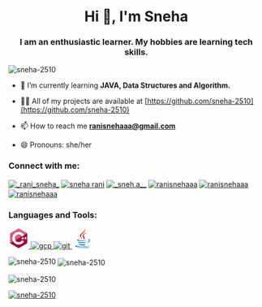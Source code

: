 <h1 align="center">Hi 👋, I'm Sneha</h1>
<h3 align="center">I am an enthusiastic learner. My hobbies are learning tech skills.</h3>

<p align="left"> <img src="https://komarev.com/ghpvc/?username=sneha-2510&label=Profile%20views&color=0e75b6&style=flat" alt="sneha-2510" /> </p>


- 🌱 I’m currently learning **JAVA, Data Structures and Algorithm.**

- 👨‍💻 All of my projects are available at [https://github.com/sneha-2510](https://github.com/sneha-2510)

- 📫 How to reach me **ranisnehaaa@gmail.com**

- 😄 Pronouns: she/her

<h3 align="left">Connect with me:</h3>
<p align="left">
<a href="https://twitter.com/_rani_sneha_" target="blank"><img align="center" src="https://raw.githubusercontent.com/rahuldkjain/github-profile-readme-generator/master/src/images/icons/Social/twitter.svg" alt="_rani_sneha_" height="30" width="40" /></a>
<a href="https://linkedin.com/in/sneha rani" target="blank"><img align="center" src="https://raw.githubusercontent.com/rahuldkjain/github-profile-readme-generator/master/src/images/icons/Social/linked-in-alt.svg" alt="sneha rani" height="30" width="40" /></a>
<a href="https://instagram.com/_sneh.a__" target="blank"><img align="center" src="https://raw.githubusercontent.com/rahuldkjain/github-profile-readme-generator/master/src/images/icons/Social/instagram.svg" alt="_sneh.a__" height="30" width="40" /></a>
<a href="https://www.hackerrank.com/ranisnehaaa" target="blank"><img align="center" src="https://raw.githubusercontent.com/rahuldkjain/github-profile-readme-generator/master/src/images/icons/Social/hackerrank.svg" alt="ranisnehaaa" height="30" width="40" /></a>
<a href="https://www.leetcode.com/ranisnehaaa" target="blank"><img align="center" src="https://raw.githubusercontent.com/rahuldkjain/github-profile-readme-generator/master/src/images/icons/Social/leet-code.svg" alt="ranisnehaaa" height="30" width="40" /></a>
<a href="https://auth.geeksforgeeks.org/user/ranisnehaaa" target="blank"><img align="center" src="https://raw.githubusercontent.com/rahuldkjain/github-profile-readme-generator/master/src/images/icons/Social/geeks-for-geeks.svg" alt="ranisnehaaa" height="30" width="40" /></a>
</p>

<h3 align="left">Languages and Tools:</h3>
<p align="left"> <a href="https://www.w3schools.com/cpp/" target="_blank" rel="noreferrer"> <img src="https://raw.githubusercontent.com/devicons/devicon/master/icons/cplusplus/cplusplus-original.svg" alt="cplusplus" width="40" height="40"/> </a> <a href="https://cloud.google.com" target="_blank" rel="noreferrer"> <img src="https://www.vectorlogo.zone/logos/google_cloud/google_cloud-icon.svg" alt="gcp" width="40" height="40"/> </a> <a href="https://git-scm.com/" target="_blank" rel="noreferrer"> <img src="https://www.vectorlogo.zone/logos/git-scm/git-scm-icon.svg" alt="git" width="40" height="40"/> </a> <a href="https://www.java.com" target="_blank" rel="noreferrer"> <img src="https://raw.githubusercontent.com/devicons/devicon/master/icons/java/java-original.svg" alt="java" width="40" height="40"/> </a> </p>

<p><img align="left" src="https://github-readme-stats.vercel.app/api/top-langs?username=sneha-2510&show_icons=true&locale=en&layout=compact" alt="sneha-2510" /></p>


<p>&nbsp;<img align="center" src="https://github-readme-stats.vercel.app/api?username=sneha-2510&show_icons=true&locale=en" alt="sneha-2510" /></p>

<p><img align="center" src="https://github-readme-streak-stats.herokuapp.com/?user=sneha-2510&" alt="sneha-2510" /></p>

<p align="left"> <a href="https://github.com/ryo-ma/github-profile-trophy"><img src="https://github-profile-trophy.vercel.app/?username=sneha-2510" alt="sneha-2510" /></a> </p>
